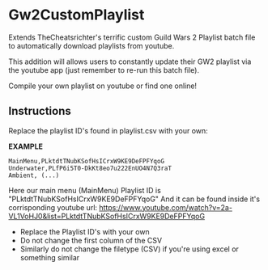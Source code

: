 # Gw2CustomPlaylist
Extends TheCheatsrichter's terrific custom Guild Wars 2 Playlist batch file to automatically download playlists from youtube. 

This addition will allows users to constantly update their GW2 playlist via the youtube app (just remember to re-run this batch file). 

Compile your own playlist on youtube or find one online! 

## Instructions
Replace the playlist ID's found in playlist.csv with your own: 

**EXAMPLE**

    MainMenu,PLktdtTNubKSofHsICrxW9KE9DeFPFYqoG
    Underwater,PLfP6i5T0-DkKt8eo7u222EnUO4N7Q3raT
    Ambient, (...)

Here our main menu (MainMenu) Playlist ID is "PLktdtTNubKSofHsICrxW9KE9DeFPFYqoG"
And it can be found inside it's corrisponding youtube url: https://www.youtube.com/watch?v=2a-VL1VoHJ0&list=PLktdtTNubKSofHsICrxW9KE9DeFPFYqoG

* Replace the Playlist ID's with your own
* Do not change the first column of the CSV
* Similarly do not change the filetype (CSV) if you're using excel or something similar
